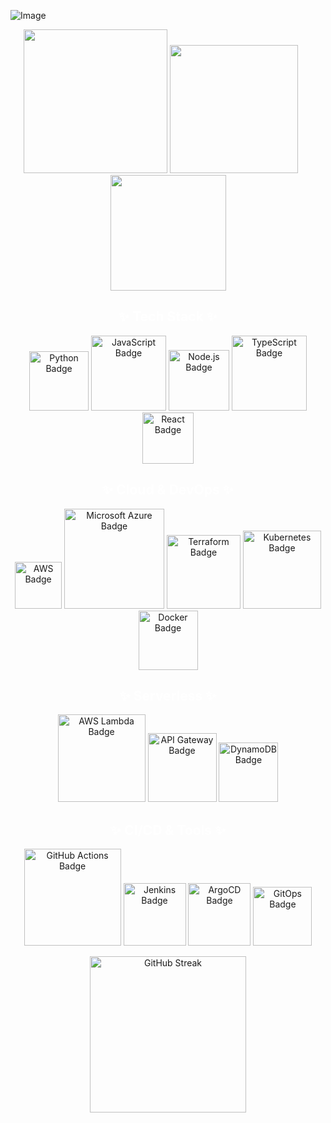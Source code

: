 ![Image](https://github.com/user-attachments/assets/35934dc4-01fb-47d3-975a-d96143fb35ce)
<p align="center">
  <img src="https://github.com/user-attachments/assets/a8ac61e3-f804-4640-80b1-f033d2b4a3d4" width="230" />
  <img src="https://github.com/user-attachments/assets/b54fb5d8-3941-4c92-aefb-ec20a6e496a3" width="205" />
  &nbsp;&nbsp;&nbsp;&nbsp;&nbsp;
  <img src="https://github.com/user-attachments/assets/9dd1e574-fc1a-4f7d-b0c3-788148d06016" width="185" />
</p>


<h2 align="center" style="color:white;">✨ Tech Stack ✨</h2>
<p align="center">
  <img src="https://img.shields.io/badge/Python-3776AB.svg?logo=python&logoColor=white" alt="Python Badge" width="95">
  <img src="https://img.shields.io/badge/JavaScript-F7DF1E.svg?logo=javascript&logoColor=000" alt="JavaScript Badge" width="120">
  <img src="https://img.shields.io/badge/Node.js-339933.svg?logo=node.js&logoColor=white" alt="Node.js Badge" width="97">
  <img src="https://img.shields.io/badge/TypeScript-3178C6.svg?logo=typescript&logoColor=white" alt="TypeScript Badge" width="120">
  <img src="https://img.shields.io/badge/React-20232A.svg?logo=react&logoColor=61DAFB" alt="React Badge" width="82">
</p>


<h2 align="center" style="color:white;">✨ Cloud & DevOps ✨</h2>
<p align="center">
  <img src="https://custom-icon-badges.demolab.com/badge/AWS-%23FF9900.svg?logo=aws&logoColor=white" alt="AWS Badge" width="75">
  <img src="https://custom-icon-badges.demolab.com/badge/Microsoft%20Azure-0089D6.svg?logo=msazure&logoColor=white" alt="Microsoft Azure Badge" width=160">
  <img src="https://img.shields.io/badge/Terraform-844FBA.svg?logo=terraform&logoColor=white" alt="Terraform Badge" width="118">
  <img src="https://img.shields.io/badge/Kubernetes-326CE5.svg?logo=kubernetes&logoColor=white" alt="Kubernetes Badge" width="125">
   <img src="https://img.shields.io/badge/Docker-2496ED.svg?logo=docker&logoColor=white" alt="Docker Badge" width="95">
</p>


<h2 align="center" style="color:white;">✨ Serverless ✨</h2>
<p align="center">
  <img src="https://custom-icon-badges.demolab.com/badge/AWS%20Lambda-%23FF9900.svg?logo=aws-lambda&logoColor=white" alt="AWS Lambda Badge" width="140">
  <img src="https://custom-icon-badges.demolab.com/badge/API%20Gateway-%23FF4F00.svg?logo=amazonapigateway&logoColor=white" alt="API Gateway Badge" width="110">
  <img src="https://custom-icon-badges.demolab.com/badge/DynamoDB-%234053D6.svg?logo=amazondynamodb&logoColor=white" alt="DynamoDB Badge" width="95">
</p>


<h2 align="center" style="color:white;">✨ CI/CD & Tools ✨</h2>
<p align="center">
  <img src="https://img.shields.io/badge/GitHub_Actions-2088FF.svg?logo=githubactions&logoColor=white" alt="GitHub Actions Badge" width="155">
  <img src="https://img.shields.io/badge/Jenkins-D24939.svg?logo=jenkins&logoColor=white" alt="Jenkins Badge" width="100">
  <img src="https://img.shields.io/badge/ArgoCD-EF7B4D.svg?logo=argo&logoColor=white" alt="ArgoCD Badge" width="100">
  <img src="https://img.shields.io/badge/GitOps-000000.svg?logo=git&logoColor=white" alt="GitOps Badge" width="94">
</p>


<p align="center">
  <img src="https://github-readme-streak-stats-wheat-kappa.vercel.app?user=ameliekihm&theme=default" alt="GitHub Streak" height="250"/>
</p>
  
   
